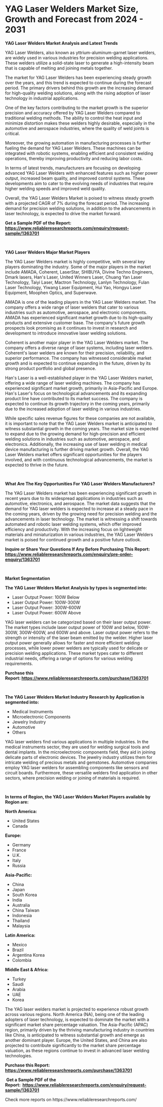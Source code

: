 <p><h1>YAG Laser Welders Market Size, Growth and Forecast from 2024 - 2031</h1></p><p><strong>YAG Laser Welders Market Analysis and Latest Trends</strong></p>
<p><p>YAG Laser Welders, also known as yttrium-aluminum-garnet laser welders, are widely used in various industries for precision welding applications. These welders utilize a solid-state laser to generate a high-intensity beam that is capable of melting and joining metals together.</p><p>The market for YAG Laser Welders has been experiencing steady growth over the years, and this trend is expected to continue during the forecast period. The primary drivers behind this growth are the increasing demand for high-quality welding solutions, along with the rising adoption of laser technology in industrial applications.</p><p>One of the key factors contributing to the market growth is the superior precision and accuracy offered by YAG Laser Welders compared to traditional welding methods. The ability to control the heat input and minimize distortion makes these welders highly desirable, especially in the automotive and aerospace industries, where the quality of weld joints is critical.</p><p>Moreover, the growing automation in manufacturing processes is further fueling the demand for YAG Laser Welders. These machines can be integrated with robotic systems, enabling efficient and consistent welding operations, thereby improving productivity and reducing labor costs.</p><p>In terms of latest trends, manufacturers are focusing on developing advanced YAG Laser Welders with enhanced features such as higher power output, increased beam quality, and improved control systems. These developments aim to cater to the evolving needs of industries that require higher welding speeds and improved weld quality.</p><p>Overall, the YAG Laser Welders Market is poised to witness steady growth with a projected CAGR of 7% during the forecast period. The increasing demand for precision welding solutions, in addition to the advancements in laser technology, is expected to drive the market forward.</p></p>
<p><strong>Get a Sample PDF of the Report:&nbsp; <a href="https://www.reliableresearchreports.com/enquiry/request-sample/1363701">https://www.reliableresearchreports.com/enquiry/request-sample/1363701</a></strong></p>
<p>&nbsp;</p>
<p><strong>YAG Laser Welders Major Market Players</strong></p>
<p><p>The YAG Laser Welders market is highly competitive, with several key players dominating the industry. Some of the major players in the market include AMADA, Coherent, LaserStar, SHIBUYA, Divine Techno Engineers, Dmark lasers, Han's Laser, United Winners Laser, Chuang Yan Laser Technology, Taiyi Laser, Mactron Technology, Lanlyn Technology, Fulan Laser Technology, Yiwang Laser Equipment, Hui Yao, Hongyu Laser Equipment, Moophen Optics, and Superwave.</p><p>AMADA is one of the leading players in the YAG Laser Welders market. The company offers a wide range of laser welders that cater to various industries such as automotive, aerospace, and electronic components. AMADA has experienced significant market growth due to its high-quality products and extensive customer base. The company's future growth prospects look promising as it continues to invest in research and development to introduce innovative laser welding solutions.</p><p>Coherent is another major player in the YAG Laser Welders market. The company offers a diverse range of laser systems, including laser welders. Coherent's laser welders are known for their precision, reliability, and superior performance. The company has witnessed considerable market growth and is expected to continue expanding in the future, driven by its strong product portfolio and global presence.</p><p>Han's Laser is a well-established player in the YAG Laser Welders market, offering a wide range of laser welding machines. The company has experienced significant market growth, primarily in Asia-Pacific and Europe. Han's Laser's focus on technological advancements and its expanding product line have contributed to its market success. The company is expected to continue its growth trajectory in the coming years, primarily due to the increased adoption of laser welding in various industries.</p><p>While specific sales revenue figures for these companies are not available, it is important to note that the YAG Laser Welders market is anticipated to witness substantial growth in the coming years. The market size is expected to expand due to the growing demand for high-precision and efficient welding solutions in industries such as automotive, aerospace, and electronics. Additionally, the increasing use of laser welding in medical device manufacturing is further driving market growth. Overall, the YAG Laser Welders market offers significant opportunities for the players involved, and with continuous technological advancements, the market is expected to thrive in the future.</p></p>
<p>&nbsp;</p>
<p><strong>What Are The Key Opportunities For YAG Laser Welders Manufacturers?</strong></p>
<p><p>The YAG Laser Welders market has been experiencing significant growth in recent years due to its widespread applications in industries such as automotive, electronics, and aerospace. The market data suggests that the demand for YAG laser welders is expected to increase at a steady pace in the coming years, driven by the growing need for precision welding and the advancements in laser technology. The market is witnessing a shift towards automated and robotic laser welding systems, which offer improved efficiency and productivity. With the increasing focus on lightweight materials and miniaturization in various industries, the YAG Laser Welders market is poised for continued growth and a positive future outlook.</p></p>
<p><strong>Inquire or Share Your Questions If Any Before Purchasing This Report: <a href="https://www.reliableresearchreports.com/enquiry/pre-order-enquiry/1363701">https://www.reliableresearchreports.com/enquiry/pre-order-enquiry/1363701</a></strong></p>
<p>&nbsp;</p>
<p><strong>Market Segmentation</strong></p>
<p><strong>The YAG Laser Welders Market Analysis by types is segmented into:</strong></p>
<p><ul><li>Laser Output Power: 100W Below</li><li>Laser Output Power: 100W-300W</li><li>Laser Output Power: 300W-600W</li><li>Laser Output Power: 600W Above</li></ul></p>
<p><p>YAG laser welders can be categorized based on their laser output power. The market types include laser output power of 100W and below, 100W-300W, 300W-600W, and 600W and above. Laser output power refers to the strength or intensity of the laser beam emitted by the welder. Higher laser output power generally allows for faster and more efficient welding processes, while lower power welders are typically used for delicate or precision welding applications. These market types cater to different industrial needs, offering a range of options for various welding requirements.</p></p>
<p><strong>Purchase this Report:&nbsp;<a href="https://www.reliableresearchreports.com/purchase/1363701">https://www.reliableresearchreports.com/purchase/1363701</a></strong></p>
<p>&nbsp;</p>
<p><strong>The YAG Laser Welders Market Industry Research by Application is segmented into:</strong></p>
<p><ul><li>Medical Instruments</li><li>Microelectronic Components</li><li>Jewelry Industry</li><li>Automotive</li><li>Others</li></ul></p>
<p><p>YAG laser welders find various applications in multiple industries. In the medical instruments sector, they are used for welding surgical tools and dental implants. In the microelectronic components field, they aid in joining delicate parts of electronic devices. The jewelry industry utilizes them for intricate welding of precious metals and gemstones. Automotive companies employ YAG laser welders for assembling components like sensors and circuit boards. Furthermore, these versatile welders find application in other sectors, where precision welding or joining of materials is required.</p></p>
<p>&nbsp;</p>
<p><strong>In terms of Region, the YAG Laser Welders Market Players available by Region are:</strong></p>
<p>
    <p> <strong> North America: </strong>
        <ul>
            <li>United States</li>
            <li>Canada</li>
        </ul>
        </p> 
    <p> <strong> Europe: </strong>
        <ul>
            <li>Germany</li>
            <li>France</li>
            <li>U.K.</li>
            <li>Italy</li>
            <li>Russia</li>
        </ul>
        </p> 
    <p> <strong> Asia-Pacific: </strong>
        <ul>
            <li>China</li>
            <li>Japan</li>
            <li>South Korea</li>
            <li>India</li>
            <li>Australia</li>
            <li>China Taiwan</li>
            <li>Indonesia</li>
            <li>Thailand</li>
            <li>Malaysia</li>
        </ul>
        </p> 
    <p> <strong> Latin America: </strong>
        <ul>
            <li>Mexico</li>
            <li>Brazil</li>
            <li>Argentina Korea</li>
            <li>Colombia</li>
        </ul>
        </p> 
    <p> <strong> Middle East & Africa: </strong>
        <ul>
            <li>Turkey</li>
            <li>Saudi</li>
            <li>Arabia</li>
            <li>UAE</li>
            <li>Korea</li>
        </ul>
    </p>
    </p>
<p><p>The YAG laser welders market is projected to experience robust growth across various regions. North America (NA), being one of the leading adopters of laser technology, is expected to dominate the market with a significant market share percentage valuation. The Asia-Pacific (APAC) region, primarily driven by the thriving manufacturing industry in countries like China, is anticipated to witness substantial growth and emerge as another dominant player. Europe, the United States, and China are also projected to contribute significantly to the market share percentage valuation, as these regions continue to invest in advanced laser welding technologies.</p></p>
<p><strong>Purchase this Report: <a href="https://www.reliableresearchreports.com/purchase/1363701">https://www.reliableresearchreports.com/purchase/1363701</a></strong></p>
<p>&nbsp;<strong>Get a Sample PDF of the Report:&nbsp;&nbsp;<a href="https://www.reliableresearchreports.com/enquiry/request-sample/1363701">https://www.reliableresearchreports.com/enquiry/request-sample/1363701</a></strong></p>
<p><strong></strong></p>
<p>Check more reports on https://www.reliableresearchreports.com/</p>